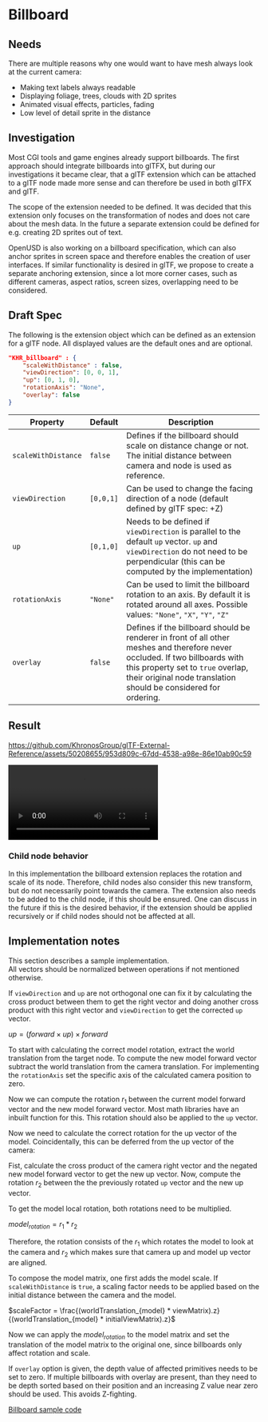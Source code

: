 # Billboard

## Needs

There are multiple reasons why one would want to have mesh always look at the current camera:
* Making text labels always readable
* Displaying foliage, trees, clouds with 2D sprites
* Animated visual effects, particles, fading
* Low level of detail sprite in the distance

## Investigation

Most CGI tools and game engines already support billboards. The first approach should integrate billboards into glTFX, but during our investigations it became clear, that a glTF extension which can be attached to a glTF node made more sense and can therefore be used in both glTFX and glTF.

The scope of the extension needed to be defined. It was decided that this extension only focuses on the transformation of nodes and does not care about the mesh data. In the future a separate extension could be defined for e.g. creating 2D sprites out of text. 

OpenUSD is also working on a billboard specification, which can also anchor sprites in screen space and therefore enables the creation of user interfaces. If similar functionality is desired in glTF, we propose to create a separate anchoring extension, since a lot more corner cases, such as different cameras, aspect ratios, screen sizes, overlapping need to be considered.

## Draft Spec
The following is the extension object which can be defined as an extension for a glTF node. All displayed values are the default ones and are optional.
```JSON
"KHR_billboard" : {
    "scaleWithDistance" : false,
    "viewDirection": [0, 0, 1],
    "up": [0, 1, 0],
    "rotationAxis": "None",
    "overlay": false
}
```

| Property | Default | Description |
| -------- | ------- | ----------- |
| `scaleWithDistance` | `false` |Defines if the billboard should scale on distance change or not. The initial distance between camera and node is used as reference. |
| `viewDirection` | `[0,0,1]` | Can be used to change the facing direction of a node (default defined by glTF spec: +Z)
| `up` | `[0,1,0]` | Needs to be defined if `viewDirection` is parallel to the default `up` vector. `up` and `viewDirection` do not need to be perpendicular (this can be computed by the implementation)
| `rotationAxis` | `"None"` | Can be used to limit the billboard rotation to an axis. By default it is rotated around all axes. Possible values: `"None"`, `"X"`, `"Y"`, `"Z"` 
| `overlay` | `false` | Defines if the billboard should be renderer in front of all other meshes and therefore never occluded. If two billboards with this property set to `true` overlap, their original node translation should be considered for ordering.

## Result

https://github.com/KhronosGroup/glTF-External-Reference/assets/50208655/953d809c-67dd-4538-a98e-86e10ab90c59

![Alternative link](https://raw.githubusercontent.com/KhronosGroup/glTF-External-Reference/billboards/explainers/videos/billboards.mp4)


### Child node behavior
In this implementation the billboard extension replaces the rotation and scale of its node. Therefore, child nodes also consider this new transform, but do not necessarily point towards the camera. The extension also needs to be added to the child node, if this should be ensured. One can discuss in the future if this is the desired behavior, if the extension should be applied recursively or if child nodes should not be affected at all. 

## Implementation notes
This section describes a sample implementation.\
All vectors should be normalized between operations if not mentioned otherwise. 

If `viewDirection` and `up` are not orthogonal one can fix it by calculating the cross product between them to get the right vector and doing another cross product with this right vector and `viewDirection` to get the corrected `up` vector.

$up = (forward \times up) \times forward$

To start with calculating the correct model rotation, extract the world translation from the target node. To compute the new model forward vector subtract the world translation from the camera translation. For implementing the `rotationAxis` set the specific axis of the calculated camera position to zero.

Now we can compute the rotation $r_1$ between the current model forward vector and the new model forward vector. Most math libraries have an inbuilt function for this. This rotation should also be applied to the `up` vector.

Now we need to calculate the correct rotation for the up vector of the model. Coincidentally, this can be deferred from the up vector of the camera:

Fist, calculate the cross product of the camera right vector and the negated new model forward vector to get the new up vector. Now, compute the rotation $r_2$ between the the previously rotated `up` vector and the new up vector.

To get the model local rotation, both rotations need to be multiplied.

$model_{rotation} = r_1 * r_2$

Therefore, the rotation consists of the $r_1$ which rotates the model to look at the camera and $r_2$ which makes sure that camera up and model up vector are aligned.

To compose the model matrix, one first adds the model scale. If `scaleWithDistance` is `true`, a scaling factor needs to be applied based on the initial distance between the camera and the model.

$scaleFactor = \frac{(worldTranslation_{model} * viewMatrix).z}{(worldTranslation_{model} * initialViewMatrix).z}$

Now we can apply the $model_{rotation}$ to the model matrix and set the translation of the model matrix to the original one, since billboards only affect rotation and scale.

If `overlay` option is given, the depth value of affected primitives needs to be set to zero. If multiple billboards with overlay are present, than they need to be depth sorted based on their position and an increasing Z value near zero should be used. This avoids Z-fighting.

[Billboard sample code](https://github.com/KhronosGroup/glTF-Sample-Viewer/blob/87dcecf011e8626f50ca780c0258f8dd919f262a/source/gltf/scene.js#L36)
